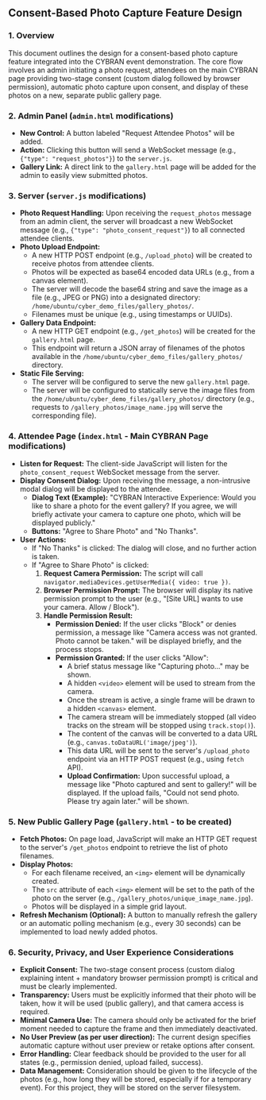 ## Consent-Based Photo Capture Feature Design

### 1. Overview

This document outlines the design for a consent-based photo capture feature integrated into the CYBRAN event demonstration. The core flow involves an admin initiating a photo request, attendees on the main CYBRAN page providing two-stage consent (custom dialog followed by browser permission), automatic photo capture upon consent, and display of these photos on a new, separate public gallery page.

### 2. Admin Panel (`admin.html` modifications)

*   **New Control:** A button labeled "Request Attendee Photos" will be added.
*   **Action:** Clicking this button will send a WebSocket message (e.g., `{"type": "request_photos"}`) to the `server.js`.
*   **Gallery Link:** A direct link to the `gallery.html` page will be added for the admin to easily view submitted photos.

### 3. Server (`server.js` modifications)

*   **Photo Request Handling:** Upon receiving the `request_photos` message from an admin client, the server will broadcast a new WebSocket message (e.g., `{"type": "photo_consent_request"}`) to all connected attendee clients.
*   **Photo Upload Endpoint:**
    *   A new HTTP POST endpoint (e.g., `/upload_photo`) will be created to receive photos from attendee clients.
    *   Photos will be expected as base64 encoded data URLs (e.g., from a canvas element).
    *   The server will decode the base64 string and save the image as a file (e.g., JPEG or PNG) into a designated directory: `/home/ubuntu/cyber_demo_files/gallery_photos/`.
    *   Filenames must be unique (e.g., using timestamps or UUIDs).
*   **Gallery Data Endpoint:**
    *   A new HTTP GET endpoint (e.g., `/get_photos`) will be created for the `gallery.html` page.
    *   This endpoint will return a JSON array of filenames of the photos available in the `/home/ubuntu/cyber_demo_files/gallery_photos/` directory.
*   **Static File Serving:**
    *   The server will be configured to serve the new `gallery.html` page.
    *   The server will be configured to statically serve the image files from the `/home/ubuntu/cyber_demo_files/gallery_photos/` directory (e.g., requests to `/gallery_photos/image_name.jpg` will serve the corresponding file).

### 4. Attendee Page (`index.html` - Main CYBRAN Page modifications)

*   **Listen for Request:** The client-side JavaScript will listen for the `photo_consent_request` WebSocket message from the server.
*   **Display Consent Dialog:** Upon receiving the message, a non-intrusive modal dialog will be displayed to the attendee.
    *   **Dialog Text (Example):** "CYBRAN Interactive Experience: Would you like to share a photo for the event gallery? If you agree, we will briefly activate your camera to capture one photo, which will be displayed publicly."
    *   **Buttons:** "Agree to Share Photo" and "No Thanks".
*   **User Actions:**
    *   If "No Thanks" is clicked: The dialog will close, and no further action is taken.
    *   If "Agree to Share Photo" is clicked:
        1.  **Request Camera Permission:** The script will call `navigator.mediaDevices.getUserMedia({ video: true })`.
        2.  **Browser Permission Prompt:** The browser will display its native permission prompt to the user (e.g., "[Site URL] wants to use your camera. Allow / Block").
        3.  **Handle Permission Result:**
            *   **Permission Denied:** If the user clicks "Block" or denies permission, a message like "Camera access was not granted. Photo cannot be taken." will be displayed briefly, and the process stops.
            *   **Permission Granted:** If the user clicks "Allow":
                *   A brief status message like "Capturing photo..." may be shown.
                *   A hidden `<video>` element will be used to stream from the camera.
                *   Once the stream is active, a single frame will be drawn to a hidden `<canvas>` element.
                *   The camera stream will be immediately stopped (all video tracks on the stream will be stopped using `track.stop()`).
                *   The content of the canvas will be converted to a data URL (e.g., `canvas.toDataURL('image/jpeg')`).
                *   This data URL will be sent to the server's `/upload_photo` endpoint via an HTTP POST request (e.g., using `fetch` API).
                *   **Upload Confirmation:** Upon successful upload, a message like "Photo captured and sent to gallery!" will be displayed. If the upload fails, "Could not send photo. Please try again later." will be shown.

### 5. New Public Gallery Page (`gallery.html` - to be created)

*   **Fetch Photos:** On page load, JavaScript will make an HTTP GET request to the server's `/get_photos` endpoint to retrieve the list of photo filenames.
*   **Display Photos:**
    *   For each filename received, an `<img>` element will be dynamically created.
    *   The `src` attribute of each `<img>` element will be set to the path of the photo on the server (e.g., `/gallery_photos/unique_image_name.jpg`).
    *   Photos will be displayed in a simple grid layout.
*   **Refresh Mechanism (Optional):** A button to manually refresh the gallery or an automatic polling mechanism (e.g., every 30 seconds) can be implemented to load newly added photos.

### 6. Security, Privacy, and User Experience Considerations

*   **Explicit Consent:** The two-stage consent process (custom dialog explaining intent + mandatory browser permission prompt) is critical and must be clearly implemented.
*   **Transparency:** Users must be explicitly informed that their photo will be taken, how it will be used (public gallery), and that camera access is required.
*   **Minimal Camera Use:** The camera should only be activated for the brief moment needed to capture the frame and then immediately deactivated.
*   **No User Preview (as per user direction):** The current design specifies automatic capture without user preview or retake options after consent.
*   **Error Handling:** Clear feedback should be provided to the user for all states (e.g., permission denied, upload failed, success).
*   **Data Management:** Consideration should be given to the lifecycle of the photos (e.g., how long they will be stored, especially if for a temporary event). For this project, they will be stored on the server filesystem.
